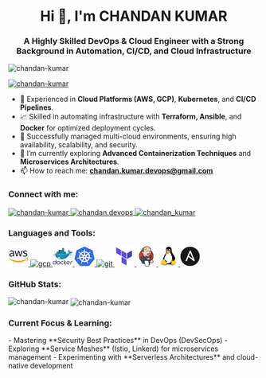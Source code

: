 <h1 align="center">Hi 👋, I'm CHANDAN KUMAR</h1>
<h3 align="center">A Highly Skilled DevOps & Cloud Engineer with a Strong Background in Automation, CI/CD, and Cloud Infrastructure</h3>

<p align="left">
  <img src="https://komarev.com/ghpvc/?username=chandan-kumar&label=Profile%20views&color=0e75b6&style=flat" alt="chandan-kumar" />
</p>

<p align="left">
  <a href="https://github.com/ryo-ma/github-profile-trophy">
    <img src="https://github-profile-trophy.vercel.app/?username=chandan-kumar" alt="chandan-kumar" />
  </a>
</p>

- 🌟 Experienced in **Cloud Platforms (AWS, GCP)**, **Kubernetes**, and **CI/CD Pipelines**.
- 📈 Skilled in automating infrastructure with **Terraform, Ansible**, and **Docker** for optimized deployment cycles.
- 🚀 Successfully managed multi-cloud environments, ensuring high availability, scalability, and security.
- 🌱 I’m currently exploring **Advanced Containerization Techniques** and **Microservices Architectures**.
- 📫 How to reach me: **chandan.kumar.devops@gmail.com**

<h3 align="left">Connect with me:</h3>
<p align="left">
  <a href="https://linkedin.com/in/chandan-kumar" target="_blank">
    <img align="center" src="https://raw.githubusercontent.com/rahuldkjain/github-profile-readme-generator/master/src/images/icons/Social/linked-in-alt.svg" alt="chandan-kumar" height="30" width="40" />
  </a>
  <a href="https://www.instagram.com/chandan.devops/" target="_blank">
    <img align="center" src="https://raw.githubusercontent.com/rahuldkjain/github-profile-readme-generator/master/src/images/icons/Social/instagram.svg" alt="chandan.devops" height="30" width="40" />
  </a>
  <a href="https://twitter.com/chandan_kumar" target="_blank">
    <img align="center" src="https://raw.githubusercontent.com/rahuldkjain/github-profile-readme-generator/master/src/images/icons/Social/twitter.svg" alt="chandan_kumar" height="30" width="40" />
  </a>
</p>

<h3 align="left">Languages and Tools:</h3>
<p align="left">
  <a href="https://aws.amazon.com" target="_blank" rel="noreferrer">
    <img src="https://raw.githubusercontent.com/devicons/devicon/master/icons/amazonwebservices/amazonwebservices-original-wordmark.svg" alt="aws" width="40" height="40"/>
  </a>
  <a href="https://cloud.google.com" target="_blank" rel="noreferrer">
    <img src="https://www.vectorlogo.zone/logos/google_cloud/google_cloud-icon.svg" alt="gcp" width="40" height="40"/>
  </a>
  <a href="https://www.docker.com/" target="_blank" rel="noreferrer">
    <img src="https://raw.githubusercontent.com/devicons/devicon/master/icons/docker/docker-original-wordmark.svg" alt="docker" width="40" height="40"/>
  </a>
  <a href="https://kubernetes.io/" target="_blank" rel="noreferrer">
    <img src="https://raw.githubusercontent.com/devicons/devicon/master/icons/kubernetes/kubernetes-plain.svg" alt="kubernetes" width="40" height="40"/>
  </a>
  <a href="https://git-scm.com/" target="_blank" rel="noreferrer">
    <img src="https://www.vectorlogo.zone/logos/git-scm/git-scm-icon.svg" alt="git" width="40" height="40"/>
  </a>
  <a href="https://www.terraform.io/" target="_blank" rel="noreferrer">
    <img src="https://raw.githubusercontent.com/devicons/devicon/master/icons/terraform/terraform-original.svg" alt="terraform" width="40" height="40"/>
  </a>
  <a href="https://www.jenkins.io/" target="_blank" rel="noreferrer">
    <img src="https://raw.githubusercontent.com/devicons/devicon/master/icons/jenkins/jenkins-original.svg" alt="jenkins" width="40" height="40"/>
  </a>
  <a href="https://www.linux.org/" target="_blank" rel="noreferrer">
    <img src="https://raw.githubusercontent.com/devicons/devicon/master/icons/linux/linux-original.svg" alt="linux" width="40" height="40"/>
  </a>
  <a href="https://www.ansible.com/" target="_blank" rel="noreferrer">
    <img src="https://raw.githubusercontent.com/devicons/devicon/master/icons/ansible/ansible-original.svg" alt="ansible" width="40" height="40"/>
  </a>
</p>

<h3 align="left">GitHub Stats:</h3>
<p><img align="left" src="https://github-readme-stats.vercel.app/api/top-langs?username=chandan-kumar&show_icons=true&locale=en&layout=compact" alt="chandan-kumar" /></p>
<p>&nbsp;<img align="center" src="https://github-readme-stats.vercel.app/api?username=chandan-kumar&show_icons=true&locale=en" alt="chandan-kumar" /></p>

<h3 align="left">Current Focus & Learning:</h3>
- Mastering **Security Best Practices** in DevOps (DevSecOps)
- Exploring **Service Meshes** (Istio, Linkerd) for microservices management
- Experimenting with **Serverless Architectures** and cloud-native development


